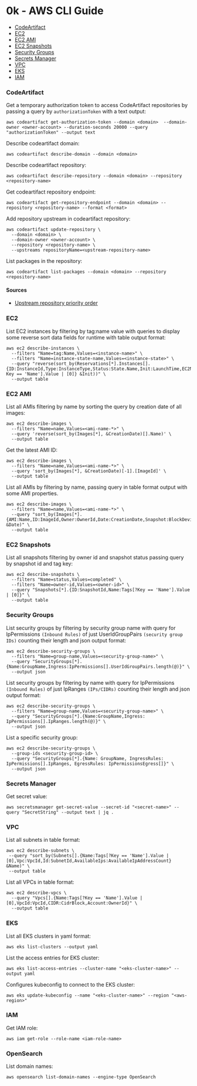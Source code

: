 # 0k - AWS CLI Guide

<!-- TOC -->

- [CodeArtifact](https://github.com/lbrealdev/0k-aws#codeartifact)
- [EC2](https://github.com/lbrealdev/0k-aws#ec2)
- [EC2 AMI](https://github.com/lbrealdev/0k-aws#ec2-ami)
- [EC2 Snapshots](https://github.com/lbrealdev/0k-aws#ec2-snapshots)
- [Security Groups](https://github.com/lbrealdev/0k-aws#security-groups)
- [Secrets Manager](https://github.com/lbrealdev/0k-aws#secrets-manager)
- [VPC](https://github.com/lbrealdev/0k-aws#vpc)
- [EKS](https://github.com/lbrealdev/0k-aws#eks)
- [IAM](https://github.com/lbrealdev/0k-aws#iam)

### CodeArtifact

Get a temporary authorization token to access CodeArtifact repositories by passing a query by `authorizationToken` with a text output:
```shell
aws codeartifact get-authorization-token --domain <domain>  --domain-owner <owner-account> --duration-seconds 20000 --query "authorizationToken" --output text
```

Describe codeartifact domain:
```shell
aws codeartifact describe-domain --domain <domain>
```

Describe codeartifact repository:
```shell
aws codeartifact describe-repository --domain <domain> --repository <repository-name>
```

Get codeartifact repository endpoint:
```shell
aws codeartifact get-repository-endpoint --domain <domain> --repository <repository-name> --format <format>
```

Add repository upstream in codeartifact repository:
```shell
aws codeartifact update-repository \
  --domain <domain> \
  --domain-owner <owner-account> \
  --repository <repository-name> \
  --upstreams repositoryName=<upstream-repository-name>
```

List packages in the repository:
```shell
aws codeartifact list-packages --domain <domain> --repository <repository-name>
```


#### Sources

- [Upstream repository priority order](https://docs.aws.amazon.com/codeartifact/latest/ug/repo-upstream-search-order.html)

### EC2

List EC2 instances by filtering by tag:name value with queries to display some reverse sort data fields for runtime with table output format:
```shell
aws ec2 describe-instances \
  --filters "Name=tag:Name,Values=<instance-name>" \
  --filters "Name=instance-state-name,Values=<instance-state>" \
  --query "reverse(sort_by(Reservations[*].Instances[].{ID:InstanceId,Type:InstanceType,Status:State.Name,Init:LaunchTime,EC2Name:Tags[?Key == 'Name'].Value | [0]} &Init))" \
  --output table
```

### EC2 AMI

List all AMIs filtering by name by sorting the query by creation date of all images:
```shell
aws ec2 describe-images \
  --filters "Name=name,Values=<ami-name-*>" \
  --query 'reverse(sort_by(Images[*], &CreationDate)[].Name)' \
  --output table
```

Get the latest AMI ID:
```shell
aws ec2 describe-images \
  --filters "Name=name,Values=<ami-name-*>" \
  --query 'sort_by(Images[*], &CreationDate)[-1].[ImageId]' \
  --output table
```

List all AMIs by filtering by name, passing query in table format output with some AMI properties.
```shell
aws ec2 describe-images \
  --filters "Name=name,Values=<ami-name-*>" \
  --query "sort_by(Images[*].{AMI:Name,ID:ImageId,Owner:OwnerId,Date:CreationDate,Snapshot:BlockDeviceMappings[0].Ebs.SnapshotId}, &Date)" \
  --output table
```

### EC2 Snapshots

List all snapshots filtering by owner id and snapshot status passing query by snapshot id and tag key:
```shell
aws ec2 describe-snapshots \
  --filters "Name=status,Values=completed" \
  --filters "Name=owner-id,Values=<owner-id>" \
  --query "Snapshots[*].{ID:SnapshotId,Name:Tags[?Key == 'Name'].Value | [0]}" \
  --output table
```

### Security Groups

List security groups by filtering by security group name with query for IpPermissions `(Inbound Rules)` of just UserIdGroupPairs `(security group IDs)` counting their length and json output format:
````shell
aws ec2 describe-security-groups \
  --filters "Name=group-name,Values=<security-group-name>" \
  --query "SecurityGroups[*].{Name:GroupName,Ingress:IpPermissions[].UserIdGroupPairs.length(@)}" \
  --output json
````

List security groups by filtering by name with query for IpPermissions `(Inbound Rules)` of just IpRanges `(IPs/CIDRs)` counting their length and json output format:
````shell
aws ec2 describe-security-groups \
  --filters "Name=group-name,Values=<security-group-name>" \
  --query "SecurityGroups[*].{Name:GroupName,Ingress: IpPermissions[].IpRanges.length(@)}" \
  --output json
````

List a specific security group:
```shell
aws ec2 describe-security-groups \
  --group-ids <security-group-id> \
  --query "SecurityGroups[*].{Name: GroupName, IngressRules: IpPermissions[].IpRanges, EgressRules: IpPermissionsEgress[]}" \
  --output json
```

### Secrets Manager

Get secret value:
```shell
aws secretsmanager get-secret-value --secret-id "<secret-name>" --query "SecretString" --output text | jq .
```

### VPC

List all subnets in table format:
```shell
aws ec2 describe-subnets \
 --query "sort_by(Subnets[].{Name:Tags[?Key == 'Name'].Value | [0],Vpc:VpcId,Id:SubnetId,AvailableIps:AvailableIpAddressCount} &Name)" \
 --output table
```

List all VPCs in table format:
```shell
aws ec2 describe-vpcs \
  --query "Vpcs[].{Name:Tags[?Key == 'Name'].Value | [0],VpcId:VpcId,CIDR:CidrBlock,Account:OwnerId}" \
  --output table
```

### EKS

List all EKS clusters in yaml format:
```shell
aws eks list-clusters --output yaml
```

List the access entries for EKS cluster:
```shell
aws eks list-access-entries --cluster-name "<eks-cluster-name>" --output yaml
```

Configures kubeconfig to connect to the EKS cluster:
```shell
aws eks update-kubeconfig --name "<eks-cluster-name>" --region "<aws-region>" 
```

### IAM

Get IAM role:
```shell
aws iam get-role --role-name <iam-role-name>
```

### OpenSearch

List domain names:
```shell
aws opensearch list-domain-names --engine-type OpenSearch
```
